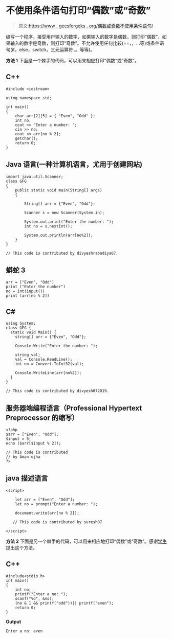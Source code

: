 # 不使用条件语句打印“偶数”或“奇数”

> 原文:[https://www . geesforgeks . org/偶数或奇数不使用条件语句/](https://www.geeksforgeeks.org/even-or-odd-without-using-condtional-statement/)

编写一个程序，接受用户输入的数字，如果输入的数字是偶数，则打印“偶数”，如果输入的数字是奇数，则打印“奇数”。不允许使用任何比较(==，，…等)或条件语句(if，else，switch，三元运算符，。等等)。

**方法 1**
下面是一个棘手的代码，可以用来相应打印“偶数”或“奇数”。

## C++

```
#include <iostream>

using namespace std;

int main()
{
    char arr[2][5] = { "Even", "Odd" };
    int no;
    cout << "Enter a number: ";
    cin >> no;
    cout << arr[no % 2];
    getchar();
    return 0;
}
```

## Java 语言(一种计算机语言，尤用于创建网站)

```
import java.util.Scanner;
class GFG
{
    public static void main(String[] args)
    {

        String[] arr = {"Even", "Odd"};

        Scanner s = new Scanner(System.in);

        System.out.print("Enter the number: ");
        int no = s.nextInt();

        System.out.println(arr[no%2]);
    }
}

// This code is contributed by divyeshrabadiya07.
```

## 蟒蛇 3

```
arr = ["Even", "Odd"]
print ("Enter the number")
no = int(input())
print (arr[no % 2])
```

## C#

```
using System;
class GFG {
  static void Main() {
    string[] arr = {"Even", "Odd"};

    Console.Write("Enter the number: ");

    string val;
    val = Console.ReadLine();
    int no = Convert.ToInt32(val);

    Console.WriteLine(arr[no%2]);
  }
}

// This code is contributed by divyesh072019.
```

## 服务器端编程语言（Professional Hypertext Preprocessor 的缩写）

```
<?php
$arr = ["Even", "Odd"];
$input = 5;
echo ($arr[$input % 2]);

// This code is contributed
// by Aman ojha
?>
```

## java 描述语言

```
<script>

    let arr = ["Even", "Odd"];
    let no = prompt("Enter a number: ");

    document.write(arr[no % 2]);

   // This code is contributed by suresh07

</script>
```

**方法 2**
下面是另一个棘手的代码，可以用来相应地打印“偶数”或“奇数”。感谢[学生](https://www.geeksforgeeks.org/archives/8337/comment-page-1#comment-4987)提出这个方法。

## C++

```
#include<stdio.h>
int main()
{
    int no;
    printf("Enter a no: ");
    scanf("%d", &no);
    (no & 1 && printf("odd"))|| printf("even");
    return 0;
}
```

**Output**

```
Enter a no: even
```